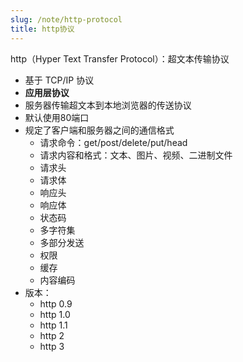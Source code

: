 ```yaml
---
slug: /note/http-protocol
title: http协议
---
```

http（Hyper Text Transfer Protocol）：超文本传输协议

- 基于 TCP/IP 协议
- **应用层协议**
- 服务器传输超文本到本地浏览器的传送协议
- 默认使用80端口
- 规定了客户端和服务器之间的通信格式
	- 请求命令：get/post/delete/put/head
	- 请求内容和格式：文本、图片、视频、二进制文件
	- 请求头
	- 请求体
	- 响应头
	- 响应体
	- 状态码
	- 多字符集
	- 多部分发送
	- 权限
	- 缓存
	- 内容编码
- 版本：
	- http 0.9
	- http 1.0
	- http 1.1
	- http 2
	- http 3

